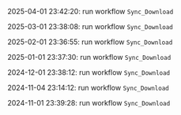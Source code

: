 2025-04-01 23:42:20: run workflow `Sync_Download` 

2025-03-01 23:38:08: run workflow `Sync_Download` 

2025-02-01 23:36:55: run workflow `Sync_Download` 

2025-01-01 23:37:30: run workflow `Sync_Download` 

2024-12-01 23:38:12: run workflow `Sync_Download` 

2024-11-04 23:14:12: run workflow `Sync_Download` 

2024-11-01 23:39:28: run workflow `Sync_Download` 


